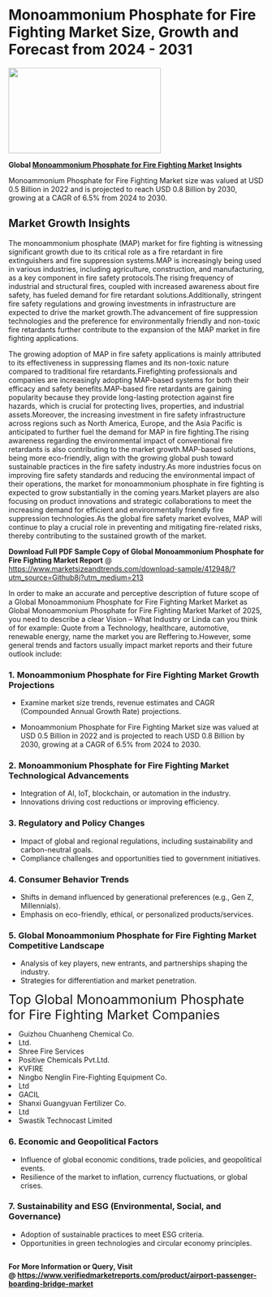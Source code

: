 <H1>Monoammonium Phosphate for Fire Fighting Market Size, Growth and Forecast from 2024 - 2031</H1><img class="aligncenter size-medium wp-image-584254" src="https://thirdeyenews.in/wp-content/uploads/2024/09/Global-Market-Research-300x168.jpeg" alt="" width="300" height="168" /><p><strong>Global&nbsp;<a href="https://www.marketsizeandtrends.com/download-sample/412948/?utm_source=Github8j?utm_medium=213">Monoammonium Phosphate for Fire Fighting Market</a> Insights</strong></p><p>Monoammonium Phosphate for Fire Fighting Market size was valued at USD 0.5 Billion in 2022 and is projected to reach USD 0.8 Billion by 2030, growing at a CAGR of 6.5% from 2024 to 2030.</p><p><h2>Market Growth Insights</h2> <p>The monoammonium phosphate (MAP) market for fire fighting is witnessing significant growth due to its critical role as a fire retardant in fire extinguishers and fire suppression systems.MAP is increasingly being used in various industries, including agriculture, construction, and manufacturing, as a key component in fire safety protocols.The rising frequency of industrial and structural fires, coupled with increased awareness about fire safety, has fueled demand for fire retardant solutions.Additionally, stringent fire safety regulations and growing investments in infrastructure are expected to drive the market growth.The advancement of fire suppression technologies and the preference for environmentally friendly and non-toxic fire retardants further contribute to the expansion of the MAP market in fire fighting applications.</p> <p>The growing adoption of MAP in fire safety applications is mainly attributed to its effectiveness in suppressing flames and its non-toxic nature compared to traditional fire retardants.Firefighting professionals and companies are increasingly adopting MAP-based systems for both their efficacy and safety benefits.MAP-based fire retardants are gaining popularity because they provide long-lasting protection against fire hazards, which is crucial for protecting lives, properties, and industrial assets.Moreover, the increasing investment in fire safety infrastructure across regions such as North America, Europe, and the Asia Pacific is anticipated to further fuel the demand for MAP in fire fighting.The rising awareness regarding the environmental impact of conventional fire retardants is also contributing to the market growth.MAP-based solutions, being more eco-friendly, align with the growing global push toward sustainable practices in the fire safety industry.As more industries focus on improving fire safety standards and reducing the environmental impact of their operations, the market for monoammonium phosphate in fire fighting is expected to grow substantially in the coming years.Market players are also focusing on product innovations and strategic collaborations to meet the increasing demand for efficient and environmentally friendly fire suppression technologies.As the global fire safety market evolves, MAP will continue to play a crucial role in preventing and mitigating fire-related risks, thereby contributing to the sustained growth of the market.</p> <p><span class=""><strong>Download Full PDF Sample Copy of Global Monoammonium Phosphate for Fire Fighting Market Report</strong> @ <a href="https://www.marketsizeandtrends.com/download-sample/412948/?utm_source=Github8j?utm_medium=213" target="_blank">https://www.marketsizeandtrends.com/download-sample/412948/?utm_source=Github8j?utm_medium=213</a></span></p><p>In order to make an accurate and perceptive description of future scope of a Global&nbsp;Monoammonium Phosphate for Fire Fighting Market Market as Global&nbsp;Monoammonium Phosphate for Fire Fighting Market Market of 2025, you need to describe a clear Vision &ndash; What Industry or Linda can you think of for example: Quote from a Technology, healthcare, automotive, renewable energy, name the market you are Reffering to.However, some general trends and factors usually impact market reports and their future outlook include:</p><h3>1.&nbsp;<strong>Monoammonium Phosphate for Fire Fighting Market Growth Projections</strong></h3><ul><li>Examine market size trends, revenue estimates and CAGR (Compounded Annual Growth Rate) projections.</li><li><p>Monoammonium Phosphate for Fire Fighting Market size was valued at USD 0.5 Billion in 2022 and is projected to reach USD 0.8 Billion by 2030, growing at a CAGR of 6.5% from 2024 to 2030.</p></li></ul><h3>2.&nbsp;<strong>Monoammonium Phosphate for Fire Fighting Market Technological Advancements</strong></h3><ul><li>Integration of AI, IoT, blockchain, or automation in the industry.</li><li>Innovations driving cost reductions or improving efficiency.</li></ul><h3>3.&nbsp;<strong>Regulatory and Policy Changes</strong></h3><ul><li>Impact of global and regional regulations, including sustainability and carbon-neutral goals.</li><li>Compliance challenges and opportunities tied to government initiatives.</li></ul><h3>4.&nbsp;<strong>Consumer Behavior Trends</strong></h3><ul><li>Shifts in demand influenced by generational preferences (e.g., Gen Z, Millennials).</li><li>Emphasis on eco-friendly, ethical, or personalized products/services.</li></ul><h3>5.&nbsp;<strong>Global Monoammonium Phosphate for Fire Fighting Market Competitive Landscape</strong></h3><ul><li>Analysis of key players, new entrants, and partnerships shaping the industry.</li><li>Strategies for differentiation and market penetration.</li></ul><p data-pm-slice="1 1 []"><span style="color: inherit; font-family: inherit; font-size: 25px;">Top Global Monoammonium Phosphate for Fire Fighting Market Companies</span></p><div class="" data-test-id=""><p><li>Guizhou Chuanheng Chemical Co.</li><li> Ltd.</li><li> Shree Fire Services</li><li> Positive Chemicals Pvt.Ltd.</li><li> KVFIRE</li><li> Ningbo Nenglin Fire-Fighting Equipment Co.</li><li> Ltd</li><li> GACIL</li><li> Shanxi Guangyuan Fertilizer Co.</li><li>Ltd</li><li> Swastik Technocast Limited</li></p></div><h3>6.&nbsp;<strong>Economic and Geopolitical Factors</strong></h3><ul><li>Influence of global economic conditions, trade policies, and geopolitical events.</li><li>Resilience of the market to inflation, currency fluctuations, or global crises.</li></ul><h3>7.&nbsp;<strong>Sustainability and ESG (Environmental, Social, and Governance)</strong></h3><ul><li>Adoption of sustainable practices to meet ESG criteria.</li><li>Opportunities in green technologies and circular economy principles.</li></ul><h2><strong style="font-size: 14px;">For More Information or Query, Visit @&nbsp;</strong><a style="background-color: #ffffff; font-size: 14px;" href="https://www.marketsizeandtrends.com/report/monoammonium-phosphate-for-fire-fighting-market/" target="_blank">https://www.verifiedmarketreports.com/product/airport-passenger-boarding-bridge-market</a></h2>